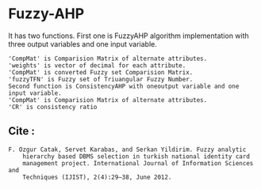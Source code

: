 # Fuzzy-AHP
It has two functions. First one is FuzzyAHP algorithm implementation with three output variables and one input variable. 
```
'CompMat' is Comparision Matrix of alternate attributes. 
'weights' is vector of decimal for each attribute. 
'CompMat' is converted Fuzzy set Comparision Matrix. 
'fuzzyTFN' is Fuzzy set of Triuangular Fuzzy Number. 
Second function is ConsistencyAHP with oneoutput variable and one input variable. 
'CompMat' is Comparision Matrix of alternate attributes. 
'CR' is consistency ratio 
```
## Cite : 
```
F. Ozgur Catak, Servet Karabas, and Serkan Yildirim. Fuzzy analytic 
    hierarchy based DBMS selection in turkish national identity card 
    management project. International Journal of Information Sciences and 
    Techniques (IJIST), 2(4):29–38, June 2012.
```
